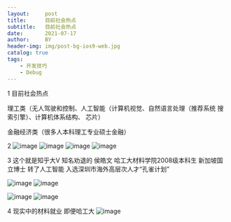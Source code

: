 ```yaml
---
layout:     post
title:      目前社会热点
subtitle:   目前社会热点
date:       2021-07-17
author:     BY
header-img: img/post-bg-ios9-web.jpg
catalog: true
tags:
    - 开发技巧
    - Debug
---
```

1 目前社会热点

理工类（无人驾驶和控制、人工智能（计算机视觉、自然语言处理（推荐系统 搜索引擎）、计算机体系结构、
芯片）

金融经济类（很多人本科理工专业硕士金融）

2 ![image](https://user-images.githubusercontent.com/24884878/126039356-860caddd-462d-43e5-936a-964ed1d84ef0.png)
![image](https://user-images.githubusercontent.com/24884878/126039363-82132e87-be2b-41cf-a347-0e9b7c187838.png)
![image](https://user-images.githubusercontent.com/24884878/126039375-58720369-3b96-4f6c-b142-c99042712bca.png)
![image](https://user-images.githubusercontent.com/24884878/126039386-81117e0a-3fa8-4e63-adcd-62b23df0baae.png)


3 这个就是知乎大V 知名劝退的  侯皓文 哈工大材料学院2008级本科生 新加坡国立博士 转了人工智能 
入选深圳市海外高层次人才“孔雀计划”

![image](https://user-images.githubusercontent.com/24884878/126039995-09c92174-95b9-43e8-a0ca-c07fb0eff7d2.png)
![image](https://user-images.githubusercontent.com/24884878/126040000-149cda4a-253a-4398-8cb8-5749989e1fdd.png)

![image](https://user-images.githubusercontent.com/24884878/126039978-c1907f06-9185-4870-8a17-8752e1e39e40.png)
![image](https://user-images.githubusercontent.com/24884878/126039984-334d7db2-6d93-40c4-86a9-2e7bf3a6b140.png)

4 现实中的材料就业 即便哈工大 
![image](https://user-images.githubusercontent.com/24884878/126755609-72a1c7de-f730-4915-95d6-9781576faf09.png)
